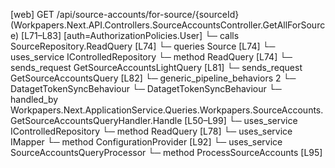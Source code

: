 [web] GET /api/source-accounts/for-source/{sourceId}  (Workpapers.Next.API.Controllers.SourceAccountsController.GetAllForSource)  [L71–L83] [auth=AuthorizationPolicies.User]
  └─ calls SourceRepository.ReadQuery [L74]
  └─ queries Source [L74]
  └─ uses_service IControlledRepository<Source>
    └─ method ReadQuery [L74]
  └─ sends_request GetSourceAccountsLightQuery [L81]
  └─ sends_request GetSourceAccountsQuery [L82]
    └─ generic_pipeline_behaviors 2
      └─ DatagetTokenSyncBehaviour
      └─ DatagetTokenSyncBehaviour
    └─ handled_by Workpapers.Next.ApplicationService.Queries.Workpapers.SourceAccounts.GetSourceAccountsQueryHandler.Handle [L50–L99]
      └─ uses_service IControlledRepository<SourceAccount>
        └─ method ReadQuery [L78]
      └─ uses_service IMapper
        └─ method ConfigurationProvider [L92]
      └─ uses_service SourceAccountsQueryProcessor
        └─ method ProcessSourceAccounts [L95]


